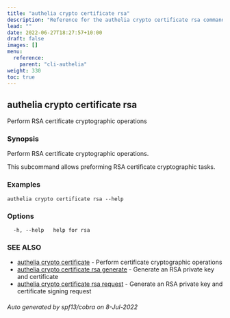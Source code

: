 ```yaml
---
title: "authelia crypto certificate rsa"
description: "Reference for the authelia crypto certificate rsa command."
lead: ""
date: 2022-06-27T18:27:57+10:00
draft: false
images: []
menu:
  reference:
    parent: "cli-authelia"
weight: 330
toc: true
---
```


## authelia crypto certificate rsa

Perform RSA certificate cryptographic operations

### Synopsis

Perform RSA certificate cryptographic operations.

This subcommand allows preforming RSA certificate cryptographic tasks.

### Examples

```
authelia crypto certificate rsa --help
```

### Options

```
  -h, --help   help for rsa
```

### SEE ALSO

* [authelia crypto certificate](authelia_crypto_certificate.md)	 - Perform certificate cryptographic operations
* [authelia crypto certificate rsa generate](authelia_crypto_certificate_rsa_generate.md)	 - Generate an RSA private key and certificate
* [authelia crypto certificate rsa request](authelia_crypto_certificate_rsa_request.md)	 - Generate an RSA private key and certificate signing request

###### Auto generated by spf13/cobra on 8-Jul-2022
